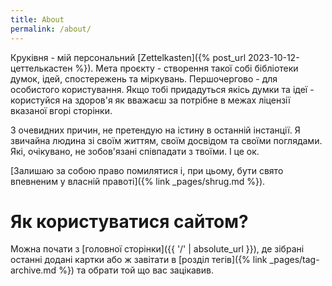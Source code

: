 ```yaml
---
title: About
permalink: /about/
---
```


Круківня - мій персональний [Zettelkasten]({% post_url 2023-10-12-цеттелькастен %}). Мета проєкту - створення такої собі бібліотеки думок, ідей, спостережень та міркувань. Першочергово - для особистого користування. Якщо тобі придадуться якісь думки та ідеї - користуйся на здоров'я як вважаєш за потрібне в межах ліцензії вказаної вгорі сторінки.

З очевидних причин, не претендую на істину в останній інстанції. Я звичайна людина зі своїм життям, своїм досвідом та своїми поглядами. Які, очікувано, не зобов'язані співпадати з твоїми. І це ок.

[Залишаю за собою право помилятися і, при цьому, бути свято впевненим у власній правоті]({% link _pages/shrug.md %}).

# Як користуватися сайтом?

Можна почати з [головної сторінки]({{ '/' | absolute_url }}), де зібрані останні додані картки або ж завітати в [розділ тегів]({% link _pages/tag-archive.md %}) та обрати той що вас зацікавив.
